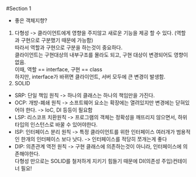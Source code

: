 #Section 1
* 좋은 객체지향?   
1. 다형성 -> 클라이언트에게 영향을 주지않고 새로운 기능을 제공 할 수 있다. (역할과 구현으로 구분했기 때문에 가능함)   
따라서 역할과 구현으로 구분을 하는것이 중요하다.   
클라이언트는 구현대상의 내부구조를 몰라도 되고, 구현 대상이 변경되어도 영향이 없음.   
이때, 역할 == interface, 구현 == class   
하지만, interface가 바뀌면 클라이언트, 서버 모두에 큰 변경이 발생함.   
2. SOLID   
* SRP: 단일 책임 원칙 -> 하나의 클래스는 하나의 책임만을 가진다.   
* OCP: 개방-폐쇄 원칙 -> 소프트웨어 요소는 확장에는 열려있지만 변경에는 닫혀있어야 한다. -> IoC, DI 등등이 필요함   
* LSP: 리스코프 치환원칙 -> 프로그램의 객체는 정확성을 깨뜨리지 않으면서, 하위타입의 인스턴스로 바꿀 수 있어야한다.   
* ISP: 인터페이스 분리 원칙 -> 특정 클라이언트를 위한 인터페이스 여러개가 범용적인 한개의 인터페이스 보다 낫다. -> 인터페이스를 적당히 쪼개는게 좋다   
* DIP: 의존관계 역전 원칙 -> 구현 클래스에 의존하는것이 아니라, 인터페이스에 의존해야한다.   
다형성 만으로는 SOLID를 철저하게 지키기 힘들기 때문에 DI(의존성 주입)컨테이너 필요!
